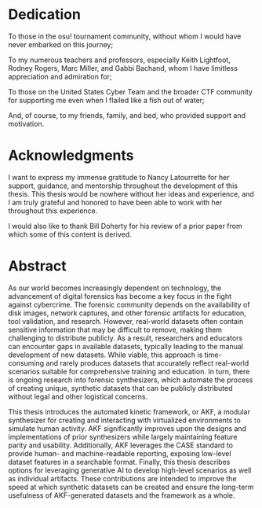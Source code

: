 # Dedication

To those in the osu! tournament community, without whom I would have never embarked on this journey;

To my numerous teachers and professors, especially Keith Lightfoot, Rodney Rogers, Marc Miller, and Gabbi Bachand, whom I have limitless appreciation and admiration for;

To those on the United States Cyber Team and the broader CTF community for supporting me even when I flailed like a fish out of water;

And, of course, to my friends, family, and bed, who provided support and motivation.

# Acknowledgments

I want to express my immense gratitude to Nancy Latourrette for her support, guidance, and mentorship throughout the development of this thesis. This thesis would be nowhere without her ideas and experience, and I am truly grateful and honored to have been able to work with her throughout this experience. 

I would also like to thank Bill Doherty for his review of a prior paper from which some of this content is derived. 

# Abstract

As our world becomes increasingly dependent on technology, the advancement of digital forensics has become a key focus in the fight against cybercrime. The forensic community depends on the availability of disk images, network captures, and other forensic artifacts for education, tool validation, and research. However, real-world datasets often contain sensitive information that may be difficult to remove, making them challenging to distribute publicly. As a result, researchers and educators can encounter gaps in available datasets, typically leading to the manual development of new datasets. While viable, this approach is time-consuming and rarely produces datasets that accurately reflect real-world scenarios suitable for comprehensive training and education. In turn, there is ongoing research into forensic synthesizers, which automate the process of creating unique, synthetic datasets that can be publicly distributed without legal and other logistical concerns.

This thesis introduces the automated kinetic framework, or AKF, a modular synthesizer for creating and interacting with virtualized environments to simulate human activity. AKF significantly improves upon the designs and implementations of prior synthesizers while largely maintaining feature parity and usability. Additionally, AKF leverages the CASE standard to provide human- and machine-readable reporting, exposing low-level dataset features in a searchable format. Finally, this thesis describes options for leveraging generative AI to develop high-level scenarios as well as individual artifacts. These contributions are intended to improve the speed at which synthetic datasets can be created and ensure the long-term usefulness of AKF-generated datasets and the framework as a whole.
